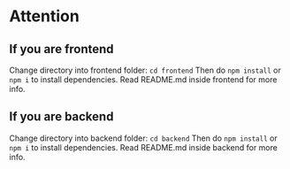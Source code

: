 # Attention

## If you are frontend

Change directory into frontend folder:
``` cd frontend ```
Then do ``` npm install ``` or ``` npm i ``` to install dependencies.
Read README.md inside frontend for more info.

## If you are backend

Change directory into backend folder:
``` cd backend ```
Then do ``` npm install ``` or ``` npm i ``` to install dependencies.
Read README.md inside backend for more info.